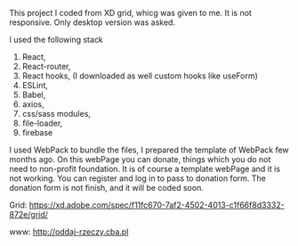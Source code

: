 This project I coded from XD grid, whicg was given to me. It is not responsive. Only desktop version was asked.

I used the following stack

1. React,
2. React-router,
3. React hooks, (I downloaded as well custom hooks like useForm)
4. ESLint,
5. Babel,
6. axios,
7. css/sass modules,
8. file-loader,
9. firebase
    
I used WebPack to bundle the files, I prepared the template of WebPack few months ago. On this webPage you can donate,
things which you do not need to non-profit foundation. It is of course a template webPage and it is not working.
You can register and log in to pass to donation form. The donation form is not finish, and it will be coded soon.

Grid: https://xd.adobe.com/spec/f11fc670-7af2-4502-4013-c1f66f8d3332-872e/grid/

www: http://oddaj-rzeczy.cba.pl